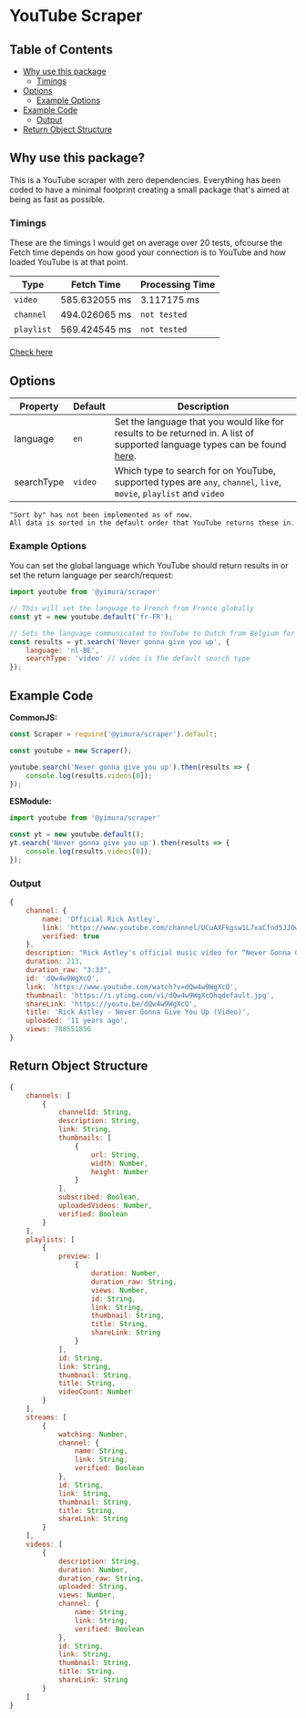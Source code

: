 # YouTube Scraper

## Table of Contents

 * [Why use this package](#why-use-this-package)
    - [Timings](#timings)
 * [Options](#options)
    - [Example Options](#example-options)
 * [Example Code](#example-code)
    * [Output](#output)
 * [Return Object Structure](#return-object-structure)

## Why use this package?

This is a YouTube scraper with zero dependencies.
Everything has been coded to have a minimal footprint creating a small package that's aimed at being as fast as possible.

### Timings

These are the timings I would get on average over 20 tests, ofcourse the Fetch time depends on how good your connection is to YouTube and how loaded YouTube is at that point.

| Type | Fetch Time | Processing Time |
|---|---|---|
| `video` | 585.632055 ms | 3.117175 ms |
| `channel` | 494.026065 ms | `not tested` |
| `playlist` | 569.424545 ms | `not tested` |

[Check here](https://prnt.sc/1018ttl)

## Options

| Property | Default | Description |
|---|---|---|
| language | `en` | Set the language that you would like for results to be returned in. A list of supported language types can be found [here](http://www.iana.org/assignments/language-subtag-registry/language-subtag-registry). |
| searchType | `video` | Which type to search for on YouTube, supported types are `any`, `channel`, `live`, `movie`, `playlist` and `video` |
```
"Sort by" has not been implemented as of now.
All data is sorted in the default order that YouTube returns these in.
```

### Example Options
You can set the global language which YouTube should return results in or set the return language per search/request:
```js
import youtube from '@yimura/scraper'

// This will set the language to French from France globally
const yt = new youtube.default('fr-FR');

// Sets the language communicated to YouTube to Dutch from Belgium for this search
const results = yt.search('Never gonna give you up', {
    language: 'nl-BE',
    searchType: 'video' // video is the default search type
});
```

## Example Code

**CommonJS:**
```js
const Scraper = require('@yimura/scraper').default;

const youtube = new Scraper();

youtube.search('Never gonna give you up').then(results => {
    console.log(results.videos[0]);
});
```

**ESModule:**
```js
import youtube from '@yimura/scraper'

const yt = new youtube.default();
yt.search('Never gonna give you up').then(results => {
    console.log(results.videos[0]);
});
```

### Output

```js
{
    channel: {
        name: 'Official Rick Astley',
        link: 'https://www.youtube.com/channel/UCuAXFkgsw1L7xaCfnd5JJOw',
        verified: true
    },
    description: "Rick Astley's official music video for “Never Gonna Give You Up” Listen to Rick Astley: https://RickAstley.lnk.to/_listenYD Subscribe ...",
    duration: 213,
    duration_raw: "3:33",
    id: 'dQw4w9WgXcQ',
    link: 'https://www.youtube.com/watch?v=dQw4w9WgXcQ',
    thumbnail: 'https://i.ytimg.com/vi/dQw4w9WgXcQhqdefault.jpg',
    shareLink: 'https://youtu.be/dQw4w9WgXcQ',
    title: 'Rick Astley - Never Gonna Give You Up (Video)',
    uploaded: '11 years ago',
    views: 788551856
}
```

## Return Object Structure
```js
{
    channels: [
        {
            channelId: String,
            description: String,
            link: String,
            thumbnails: [
                {
                    url: String,
                    width: Number,
                    height: Number
                }
            ],
            subscribed: Boolean,
            uploadedVideos: Number,
            verified: Boolean
        }
    ],
    playlists: [
        {
            preview: [
                {
                    duration: Number,
                    duration_raw: String,
                    views: Number,
                    id: String,
                    link: String,
                    thumbnail: String,
                    title: String,
                    shareLink: String
                }
            ],
            id: String,
            link: String,
            thumbnail: String,
            title: String,
            videoCount: Number
        }
    ],
    streams: [
        {
            watching: Number,
            channel: {
                name: String,
                link: String,
                verified: Boolean
            },
            id: String,
            link: String,
            thumbnail: String,
            title: String,
            shareLink: String
        }
    ],
    videos: [
        {
            description: String,
            duration: Number,
            duration_raw: String,
            uploaded: String,
            views: Number,
            channel: {
                name: String,
                link: String,
                verified: Boolean
            },
            id: String,
            link: String,
            thumbnail: String,
            title: String,
            shareLink: String
        }
    ]
}
```

